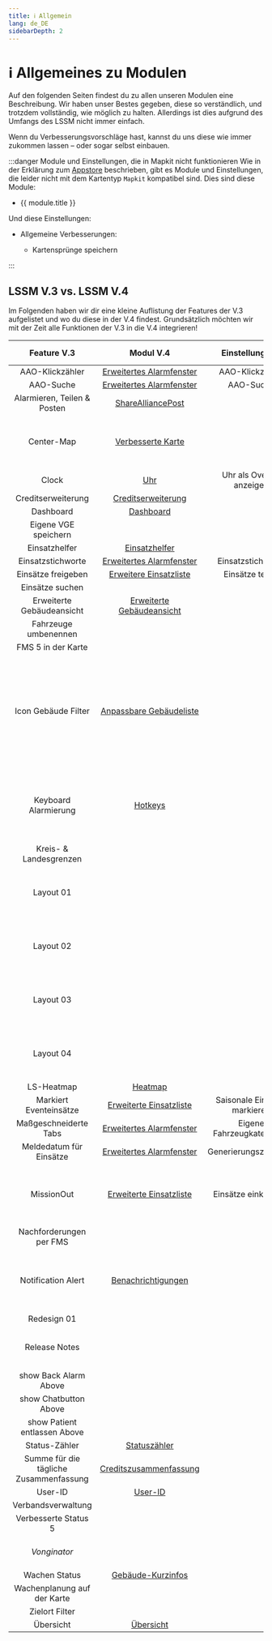 ```yaml
---
title: ℹ️ Allgemein
lang: de_DE
sidebarDepth: 2
---
```


# ℹ️ Allgemeines zu Modulen

Auf den folgenden Seiten findest du zu allen unseren Modulen eine Beschreibung. Wir haben unser Bestes gegeben, diese so verständlich, und trotzdem vollständig, wie möglich zu halten. Allerdings ist dies aufgrund des Umfangs des LSSM nicht immer einfach.

Wenn du Verbesserungsvorschläge hast, kannst du uns diese wie immer zukommen lassen – oder sogar selbst einbauen.

:::danger Module und Einstellungen, die in Mapkit nicht funktionieren
Wie in der Erklärung zum [Appstore](appstore.md) beschrieben, gibt es Module und Einstellungen, die leider nicht mit dem Kartentyp `Mapkit` kompatibel sind. Dies sind diese Module:
<ul>
    <li v-for="module in $themeConfig.variables.noMapkitModules.de_DE" :key="module.title">
        <router-link :to="module.f">
            {{ module.title }}
        </router-link>
    </li>
</ul>
    Und diese Einstellungen:
<ul>
    <li><router-link to="modules/generalExtensions">
        Allgemeine Verbesserungen:
        <ul>
            <li><router-link to="modules/generalExtensions#kartensprunge-speichern">
                Kartensprünge speichern
            </router-link></li>
        </ul>
    </router-link></li>
</ul>
:::

## LSSM V.3 vs. LSSM V.4

Im Folgenden haben wir dir eine kleine Auflistung der Features der V.3 aufgelistet und wo du diese in der V.4 findest.
Grundsätzlich möchten wir mit der Zeit alle Funktionen der V.3 in die V.4 integrieren!

|              Feature V.3               |                   Modul V.4                    |       Einstellung V.4        |                                                                            Änderungen / Hinweise                                                                            |
|:--------------------------------------:|:----------------------------------------------:|:----------------------------:|:---------------------------------------------------------------------------------------------------------------------------------------------------------------------------:|
|            AAO-Klickzähler             | [Erweitertes Alarmfenster][extendedCallWindow] |       AAO-Klickzähler        |                                                                                                                                                                             |
|               AAO-Suche                | [Erweitertes Alarmfenster][extendedCallWindow] |          AAO-Suche           |                                                                                                                                                                             |
|      Alarmieren, Teilen & Posten       |            [ShareAlliancePost][sap]            |                              |                                                                                                                                                                             |
|               Center-Map               |        [Verbesserte Karte][extendedMap]        |                              |                                               Hier ist aktuell nur der statische Modus eingebaut. Der dynamische folgt noch.                                                |
|                 Clock                  |                  [Uhr][clock]                  |   Uhr als Overlay anzeigen   |                                                                                                                                                                             |
|           Creditserweiterung           |     [Creditserweiterung][creditsextension]     |                              |                                                                                                                                                                             |
|               Dashboard                |             [Dashboard][dashboard]             |                              |                                                                                                                                                                             |
|          Eigene VGE speichern          |                                                |                              |                                                                                                                                                                             |
|             Einsatzhelfer              |         [Einsatzhelfer][missionHelper]         |                              |                                                                                                                                                                             |
|           Einsatzstichworte            | [Erweitertes Alarmfenster][extendedCallWindow] |      Einsatzstichworte       |                                                                                                                                                                             |
|           Einsätze freigeben           |   [Erweitere Einsatzliste][extendedCallList]   |       Einsätze teilen        |                                                                                                                                                                             |
|            Einsätze suchen             |                                                |                              |                                                                                                                                                                             |
|       Erweiterte Gebäudeansicht        | [Erweiterte Gebäudeansicht][extendedBuilding]  |                              |                                                                                                                                                                             |
|          Fahrzeuge umbenennen          |                                                |                              |                                                                                                                                                                             |
|           FMS 5 in der Karte           |                                                |                              |                                                                                                                                                                             |
|          Icon Gebäude Filter           | [Anpassbare Gebäudeliste][buildingListFilter]  |                              | Es werden keine Icons mehr Standardmäßig ersetzt. Dafür kann das Modul der V.4 viel mehr: Du kannst die Filter selbstständig festlegen, sowohl mit Text als auch mit Icons! |
|          Keyboard Alarmierung          |               [Hotkeys][hotkeys]               |                              |                              Dieses Modul ist noch lange nicht fertig, aber mit der Zeit werden hier auch alle Hotkeys der V3 verfügbar sein.                               |
|         Kreis- & Landesgrenzen         |                                                |                              |                                                                                                                                                                             |
|               Layout 01                |                                                |                              |                                            Wir möchten ein Modul für viele Layouts anbieten, die man auch selbst anpassen kann.                                             |
|               Layout 02                |                                                |                              |                                            Wir möchten ein Modul für viele Layouts anbieten, die man auch selbst anpassen kann.                                             |
|               Layout 03                |                                                |                              |                                            Wir möchten ein Modul für viele Layouts anbieten, die man auch selbst anpassen kann.                                             |
|               Layout 04                |                                                |                              |                                            Wir möchten ein Modul für viele Layouts anbieten, die man auch selbst anpassen kann.                                             |
|               LS-Heatmap               |               [Heatmap][heatmap]               |                              |                                                                                                                                                                             |
|         Markiert Eventeinsätze         |  [Erweiterte Einsatzliste][extendedCallList]   | Saisonale Einsätze markieren |                                                                                                                                                                             |
|         Maßgeschneiderte Tabs          | [Erweitertes Alarmfenster][extendedCallWindow] |  Eigene Fahrzeugkategorien   |                                                                                                                                                                             |
|        Meldedatum für Einsätze         | [Erweitertes Alarmfenster][extendedCallWindow] |    Generierungszeitpunkt     |                                                                                                                                                                             |
|               MissionOut               |  [Erweiterte Einsatzliste][extendedCallList]   |     Einsätze einklappen      |                                          Die Anzeige der Patientenzahl findet sich im selben Modul als Einstellung `Patientenzahl`                                          |
|        Nachforderungen per FMS         |                                                |                              |                                                                                                                                                                             |
|           Notification Alert           |    [Benachrichtigungen][notificationAlert]     |                              |                                  In der V.4 gibt es viele mögliche Benachrichtigungen zur Auswahl, die auch teilweise konfigurierbar sind.                                  |
|              Redesign 01               |                                                |                              |                                                                                                                                                                             |
|             Release Notes              |                                                |                              |                                                Die Releasenotes sind nativ in der V.4 integriert und nicht deaktivierbar ;)                                                 |
|         show Back Alarm Above          |                                                |                              |                                                                                                                                                                             |
|         show Chatbutton Above          |                                                |                              |                                                                                                                                                                             |
|      show Patient entlassen Above      |                                                |                              |                                                                                                                                                                             |
|             Status-Zähler              |         [Statuszähler][statusCounter]          |                              |                                                                                                                                                                             |
| Summe für die tägliche Zusammenfassung | [Creditszusammenfassung][dailyCreditsSummary]  |                              |                                                                                                                                                                             |
|                User-ID                 |               [User-ID][userid]                |                              |                                                                                                                                                                             |
|           Verbandsverwaltung           |                                                |                              |                                                                                                                                                                             |
|          Verbesserte Status 5          |                                                |                              |                                                                                                                                                                             |
|              *Vonginator*              |                                                |                              |                                                             *Ob dieses Modul in die V.4 kommt ist noch unklar!*                                                             |
|             Wachen Status              |       [Gebäude-Kurzinfos][buildingHover]       |                              |                                                                                                                                                                             |
|      Wachenplanung auf der Karte       |                                                |                              |                                                                                                                                                                             |
|             Zielort Filter             |                                                |                              |                                                                                                                                                                             |
|               Übersicht                |             [Übersicht][overview]              |                              |                                                                                                                                                                             |

[extendedCallWindow]: modules/extendedCallWindow.md
[clock]: modules/clock.md
[dashboard]: modules/dashboard.md
[missionHelper]: modules/missionHelper.md
[extendedBuilding]: modules/extendedBuilding.md
[notificationAlert]: modules/notificationAlert.md
[statusCounter]: modules/statusCounter.md
[dailyCreditsSummary]: modules/dailyCreditsSummary.md
[userid]: modules/userid.md
[buildingHover]: modules/buildingHover.md
[overview]: modules/overview.md
[buildingListFilter]: modules/buildingListFilter.md
[extendedCallList]: modules/extendedCallList.md
[hotkeys]: modules/hotkeys.md
[extendedMap]: modules/extendedMap.md
[creditsextension]: modules/creditsextension.md
[heatmap]: modules/heatmap.md
[sap]: modules/shareAlliancePost.md
